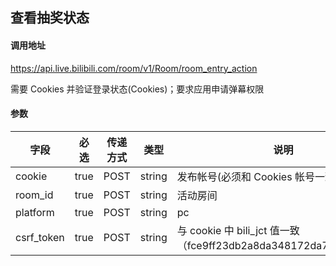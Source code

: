 ## 查看抽奖状态

#### 调用地址

https://api.live.bilibili.com/room/v1/Room/room_entry_action

需要 Cookies 并验证登录状态(Cookies)；要求应用申请弹幕权限

#### 参数

|字段|必选|传递方式|类型|说明|
|----|----|--------|----|----|
|cookie|true|POST|string|发布帐号(必须和 Cookies 帐号一致)|
|room_id|true|POST|string|活动房间|
|platform|true|POST|string|pc|
|csrf_token|true|POST|string|与 cookie 中 bili_jct 值一致（fce9ff23db2a8da348172da7e8972020）|

